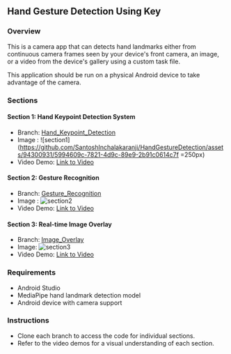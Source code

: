 ## Hand Gesture Detection Using Key

### Overview
This is a camera app that can detects hand landmarks either from continuous camera frames seen by your device's front camera, an image, or a video from the device's gallery using a custom task file.

This application should be run on a physical Android device to take advantage of the camera.

### Sections

#### Section 1: Hand Keypoint Detection System
- Branch: [Hand_Keypoint_Detection](https://github.com/SantoshInchalakaranji/HandGestureDetection/tree/key_point_detection)
- Image : ![section1](https://github.com/SantoshInchalakaranji/HandGestureDetection/assets/94300931/5994609c-7821-4d9c-89e9-2b91c0614c7f =250px)
- Video Demo: [Link to Video](link_to_video)

#### Section 2: Gesture Recognition
- Branch: [Gesture_Recognition](lhttps://github.com/SantoshInchalakaranji/HandGestureDetection/tree/gesture_detection)
- Image : ![section2](https://github.com/SantoshInchalakaranji/HandGestureDetection/assets/94300931/9d2cae7f-7ff1-45ff-8149-1681eee8033f)
- Video Demo: [Link to Video](link_to_video)

#### Section 3: Real-time Image Overlay
- Branch: [Image_Overlay](https://github.com/SantoshInchalakaranji/HandGestureDetection/tree/master)
- Image: ![section3](https://github.com/SantoshInchalakaranji/HandGestureDetection/assets/94300931/29dec082-2982-4f10-80dc-2313f9c2328b)
- Video Demo: [Link to Video](link_to_video)

### Requirements
- Android Studio
- MediaPipe hand landmark detection model
- Android device with camera support

### Instructions
- Clone each branch to access the code for individual sections.
- Refer to the video demos for a visual understanding of each section.
